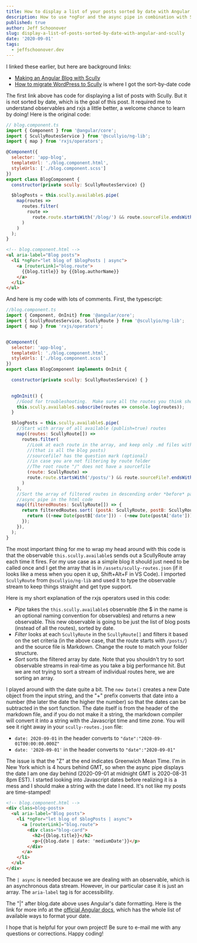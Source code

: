 ```yaml
---
title: How to display a list of your posts sorted by date with Angular and Scully
description: How to use *ngFor and the async pipe in combination with Scully's route service to display a list of markdown blog posts by date.
published: true
author: Jeff Schoonover
slug: display-a-list-of-posts-sorted-by-date-with-angular-and-scully
date: '2020-09-01'
tags:
  - jeffschoonover.dev
---
```


I linked these earlier, but here are background links:

- [Making an Angular Blog with Scully](https://unicorn-utterances.com/posts/making-an-angular-blog-with-scully/)
- [How to migrate WordPress to Scully](https://indepth.dev/how-to-migrate-wordpress-to-scully/) is where I got the sort-by-date code

The first link above has code for displaying a list of posts with Scully.  But it is not sorted by date, which is the goal of this post.  It required me to understand observables and rxjs a little better, a welcome chance to learn by doing!  Here is the original code:

```js
// blog.component.ts
import { Component } from '@angular/core';
import { ScullyRoutesService } from '@scullyio/ng-lib';
import { map } from 'rxjs/operators';

@Component({
  selector: 'app-blog',
  templateUrl: './blog.component.html',
  styleUrls: ['./blog.component.scss']
})
export class BlogComponent {
  constructor(private scully: ScullyRoutesService) {}

  $blogPosts = this.scully.available$.pipe(
    map(routes =>
      routes.filter(
        route =>
          route.route.startsWith('/blog/') && route.sourceFile.endsWith('.md')
      )
    )
  );
}
```

```html
<!-- blog.component.html -->
<ul aria-label="Blog posts">
  <li *ngFor="let blog of $blogPosts | async">
    <a [routerLink]="blog.route">
      {{blog.title}} by {{blog.authorName}}
    </a>
  </li>
</ul>
```

And here is my code with lots of comments.  First, the typescript:

```js
//blog.component.ts
import { Component, OnInit} from '@angular/core';
import { ScullyRoutesService, ScullyRoute } from '@scullyio/ng-lib';
import { map } from 'rxjs/operators';


@Component({
  selector: 'app-blog',
  templateUrl: './blog.component.html',
  styleUrls: ['./blog.component.scss']
})
export class BlogComponent implements OnInit {

  constructor(private scully: ScullyRoutesService) { }
  

  ngOnInit() {
    //Good for troubleshooting.  Make sure all the routes you think should be there are
    this.scully.available$.subscribe(routes => console.log(routes));
  }

  $blogPosts = this.scully.available$.pipe(
    //Start with array of all available (publish=true) routes
    map((routes: ScullyRoute[]) =>  
      routes.filter(
        //Look at each route in the array, and keep only .md files with /posts/ route
        //(that is all the blog posts)
        //sourcefile? has the question mark (optional)
        //in case you are not filtering by route folder
        //The root route "/" does not have a sourcefile
        (route: ScullyRoute) =>
        route.route.startsWith('/posts/') && route.sourceFile?.endsWith('.md')
      )
    ),
    //Sort the array of filtered routes in descending order *before* passing it to the
    //async pipe in the html code
    map((filteredRoutes: ScullyRoute[]) => {
      return filteredRoutes.sort( (postA: ScullyRoute, postB: ScullyRoute) => {
        return ((+new Date(postB['date'])) - (+new Date(postA['date'])));
      });
    }),
  );
}
```

The most important thing for me to wrap my head around with this code is that the observable `this.scully.available$` sends out a ScullyRoute array each time it fires.  For my use case as a simple blog it should just need to be called once and I get the array that is in `/assets/scully-routes.json` (if it looks like a mess when you open it up, Shift+Alt+F in VS Code).  I imported `ScullyRoute` from `@scullyio/ng-lib` and used it to type the observable stream to keep things straight and get type support.

Here is my short explanation of the rxjs operators used in this code:

- *Pipe* takes the `this.scully.available$` observable (the $ in the name is an optional naming convention for observables) and returns a new observable.  This new observable is going to be just the list of blog posts (instead of all the routes), sorted by date.
- *Filter* looks at each `ScullyRoute` in the `ScullyRoute[]` and filters it based on the set criteria (in the above case, that the route starts with `/posts/`) and the source file is Markdown.  Change the route to match your folder structure.
- *Sort* sorts the filtered array by date.  Note that you shouldn't try to sort observable streams in real-time as you take a big performance hit.  But we are not trying to sort a stream of individual routes here, we are sorting an array.

I played around with the date quite a bit.  The `new Date()` creates a new Date object from the input string, and the "+" prefix converts that date into a number (the later the date the higher the number) so that the dates can be subtracted in the sort function.  The date itself is from the header of the markdown file, and if you do not make it a string, the markdown compiler will convert it into a string with the Javascript time and time zone.  You will see it right away in your `scully-routes.json` file:

- `date: 2020-09-01` in the header converts to `"date":"2020-09-01T00:00:00.000Z"`
- `date: '2020-09-01'` in the header converts to `"date":"2020-09-01"`

The issue is that the "Z" at the end indicates Greenwich Mean Time.  I'm in New York which is 4 hours behind GMT, so when the async pipe displays the date I am one day behind (2020-09-01 at midnight GMT is 2020-08-31 8pm EST).  I started looking into Javascript dates before realizing it is a mess and I should make a string with the date I need.  It's not like my posts are time-stamped!

```html
<!-- blog.component.html -->
<div class=blog-posts>
  <ul aria-label="Blog posts">
    <li *ngFor="let blog of $blogPosts | async">
      <a [routerLink]="blog.route">
        <div class="blog-card">
          <h2>{{blog.title}}</h2>
          <p>{{blog.date | date: 'mediumDate'}}</p>
        </div>
      </a>
    </li>
  </ul>
</div>
```

The `| async` is needed because we are dealing with an observable, which is an asynchronous data stream.  However, in our particular case it is just an array.  The `aria-label` tag is for accessibility.

The "|" after blog.date above uses Angular's date formatting.  Here is the link for more info at the [official Angular docs](https://angular.io/api/common/DatePipe/), which has the whole list of available ways to format your date.

I hope that is helpful for your own project!  Be sure to e-mail me with any questions or corrections.  Happy coding!
